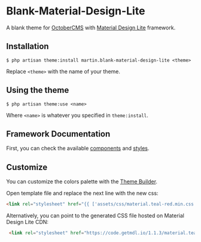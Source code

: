 # Blank-Material-Design-Lite
A blank theme for [OctoberCMS](https://octobercms.com/) with [Material Design Lite](http://www.getmdl.io/) framework.


## Installation
`$ php artisan theme:install martin.blank-material-design-lite <theme>`

Replace `<theme>` with the name of your theme.


## Using the theme
`$ php artisan theme:use <name>`

Where `<name>` is whatever you specified in `theme:install`.


## Framework Documentation
First, you can check the available [components](http://www.getmdl.io/components/index.html) and [styles](http://www.getmdl.io/styles/index.html).

## Customize
You can customize the colors palette with the [Theme Builder](http://www.getmdl.io/customize/index.html).

Open template file and replace the next line with the new css:

```html
<link rel="stylesheet" href="{{ ['assets/css/material.teal-red.min.css', 'assets/css/styles.css']|theme }}">
```

Alternatively, you can point to the generated CSS file hosted on Material Design Lite CDN:
```html
 <link rel="stylesheet" href="https://code.getmdl.io/1.1.3/material.teal-red.min.css" />
```